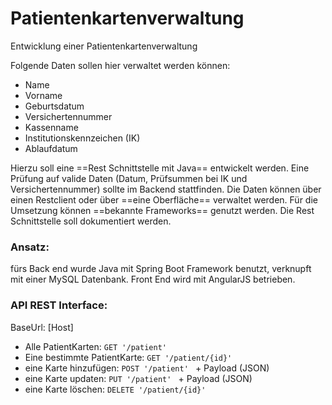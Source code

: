 # Patientenkartenverwaltung


Entwicklung einer Patientenkartenverwaltung

Folgende Daten sollen hier verwaltet werden können:

- Name
- Vorname
- Geburtsdatum
- Versichertennummer
- Kassenname
- Institutionskennzeichen (IK)
- Ablaufdatum


Hierzu soll eine ==Rest Schnittstelle mit Java== entwickelt werden. Eine Prüfung auf valide Daten (Datum, Prüfsummen bei IK und Versichertennummer) sollte im Backend stattfinden. Die Daten können über einen Restclient oder über ==eine Oberfläche== verwaltet werden. Für die Umsetzung können ==bekannte Frameworks== genutzt werden. Die Rest Schnittstelle soll dokumentiert werden.


### Ansatz:

fürs Back end wurde Java mit Spring Boot Framework benutzt, verknupft mit einer MySQL Datenbank.
Front End wird mit AngularJS betrieben.


### API REST Interface:
BaseUrl: [Host]

- Alle PatientKarten: ```GET '/patient' ```
- Eine bestimmte PatientKarte: ```GET '/patient/{id}' ```
- eine Karte hinzufügen: ```POST '/patient' ``` + Payload (JSON)
- eine Karte updaten: ```PUT '/patient' ``` + Payload (JSON)
- eine Karte löschen: ```DELETE '/patient/{id}' ``` 
